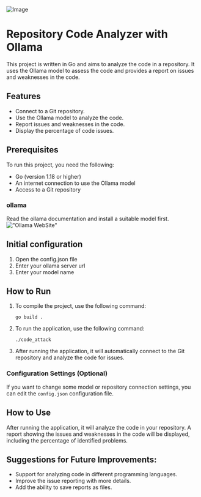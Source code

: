![Image](https://raw.githubusercontent.com/mj-azimi/code_attack/refs/heads/main/DALL%C2%B7E%202025-01-04%2000.48.34%20-%20A%20futuristic%20office%20workspace%20with%20a%20computer%20screen%20displaying%20code.%20The%20screen%20shows%20a%20programming%20environment%20with%20lines%20of%20code%20being%20analyzed%20by%20.webp)


# Repository Code Analyzer with Ollama

This project is written in Go and aims to analyze the code in a repository. It uses the Ollama model to assess the code and provides a report on issues and weaknesses in the code.

## Features
- Connect to a Git repository.
- Use the Ollama model to analyze the code.
- Report issues and weaknesses in the code.
- Display the percentage of code issues.

## Prerequisites
To run this project, you need the following:
- Go (version 1.18 or higher)
- An internet connection to use the Ollama model
- Access to a Git repository

### ollama
Read the ollama documentation and install a suitable model first.
!["Ollama WebSite"]("https://ollama.com")

## Initial configuration
1. Open the config.json file
2. Enter your ollama server url
3. Enter your model name

## How to Run

1. To compile the project, use the following command:
    ```shell
    go build .
    ```

2. To run the application, use the following command:
    ```shell
    ./code_attack
    ```

3. After running the application, it will automatically connect to the Git repository and analyze the code for issues.

### Configuration Settings (Optional)
If you want to change some model or repository connection settings, you can edit the `config.json` configuration file.

## How to Use
After running the application, it will analyze the code in your repository. A report showing the issues and weaknesses in the code will be displayed, including the percentage of identified problems.

## Suggestions for Future Improvements:
- Support for analyzing code in different programming languages.
- Improve the issue reporting with more details.
- Add the ability to save reports as files.
